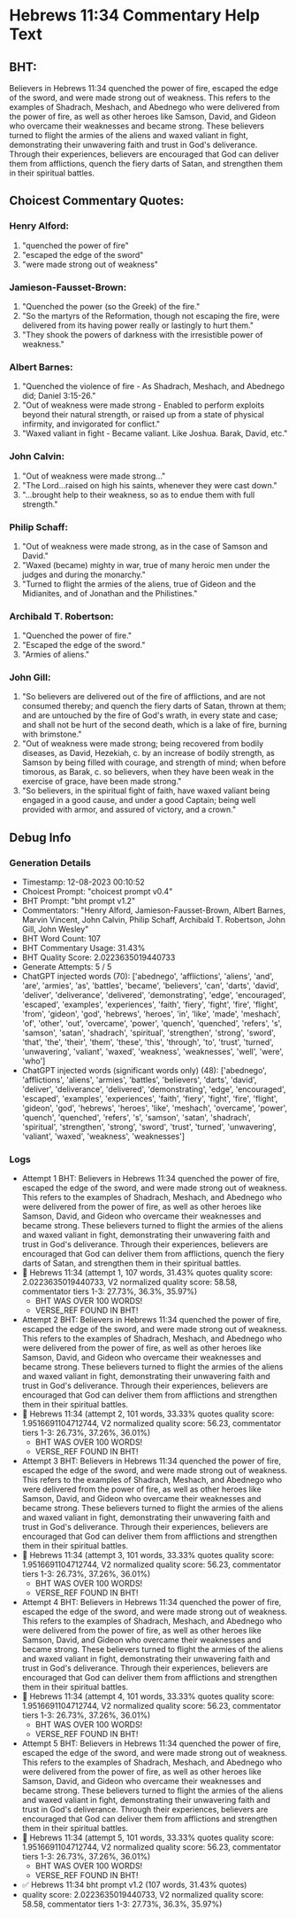 # Hebrews 11:34 Commentary Help Text

## BHT:
Believers in Hebrews 11:34 quenched the power of fire, escaped the edge of the sword, and were made strong out of weakness. This refers to the examples of Shadrach, Meshach, and Abednego who were delivered from the power of fire, as well as other heroes like Samson, David, and Gideon who overcame their weaknesses and became strong. These believers turned to flight the armies of the aliens and waxed valiant in fight, demonstrating their unwavering faith and trust in God's deliverance. Through their experiences, believers are encouraged that God can deliver them from afflictions, quench the fiery darts of Satan, and strengthen them in their spiritual battles.

## Choicest Commentary Quotes:
### Henry Alford:
1. "quenched the power of fire"
2. "escaped the edge of the sword"
3. "were made strong out of weakness"

### Jamieson-Fausset-Brown:
1. "Quenched the power (so the Greek) of the fire."
2. "So the martyrs of the Reformation, though not escaping the fire, were delivered from its having power really or lastingly to hurt them."
3. "They shook the powers of darkness with the irresistible power of weakness."

### Albert Barnes:
1. "Quenched the violence of fire - As Shadrach, Meshach, and Abednego did; Daniel 3:15-26."
2. "Out of weakness were made strong - Enabled to perform exploits beyond their natural strength, or raised up from a state of physical infirmity, and invigorated for conflict."
3. "Waxed valiant in fight - Became valiant. Like Joshua. Barak, David, etc."

### John Calvin:
1. "Out of weakness were made strong..."
2. "The Lord...raised on high his saints, whenever they were cast down."
3. "...brought help to their weakness, so as to endue them with full strength."

### Philip Schaff:
1. "Out of weakness were made strong, as in the case of Samson and David."
2. "Waxed (became) mighty in war, true of many heroic men under the judges and during the monarchy."
3. "Turned to flight the armies of the aliens, true of Gideon and the Midianites, and of Jonathan and the Philistines."

### Archibald T. Robertson:
1. "Quenched the power of fire."
2. "Escaped the edge of the sword."
3. "Armies of aliens."

### John Gill:
1. "So believers are delivered out of the fire of afflictions, and are not consumed thereby; and quench the fiery darts of Satan, thrown at them; and are untouched by the fire of God's wrath, in every state and case; and shall not be hurt of the second death, which is a lake of fire, burning with brimstone."
2. "Out of weakness were made strong; being recovered from bodily diseases, as David, Hezekiah, c. by an increase of bodily strength, as Samson by being filled with courage, and strength of mind; when before timorous, as Barak, c. so believers, when they have been weak in the exercise of grace, have been made strong."
3. "So believers, in the spiritual fight of faith, have waxed valiant being engaged in a good cause, and under a good Captain; being well provided with armor, and assured of victory, and a crown."


## Debug Info
### Generation Details
- Timestamp: 12-08-2023 00:10:52
- Choicest Prompt: "choicest prompt v0.4"
- BHT Prompt: "bht prompt v1.2"
- Commentators: "Henry Alford, Jamieson-Fausset-Brown, Albert Barnes, Marvin Vincent, John Calvin, Philip Schaff, Archibald T. Robertson, John Gill, John Wesley"
- BHT Word Count: 107
- BHT Commentary Usage: 31.43%
- BHT Quality Score: 2.0223635019440733
- Generate Attempts: 5 / 5
- ChatGPT injected words (70):
	['abednego', 'afflictions', 'aliens', 'and', 'are', 'armies', 'as', 'battles', 'became', 'believers', 'can', 'darts', 'david', 'deliver', 'deliverance', 'delivered', 'demonstrating', 'edge', 'encouraged', 'escaped', 'examples', 'experiences', 'faith', 'fiery', 'fight', 'fire', 'flight', 'from', 'gideon', 'god', 'hebrews', 'heroes', 'in', 'like', 'made', 'meshach', 'of', 'other', 'out', 'overcame', 'power', 'quench', 'quenched', 'refers', 's', 'samson', 'satan', 'shadrach', 'spiritual', 'strengthen', 'strong', 'sword', 'that', 'the', 'their', 'them', 'these', 'this', 'through', 'to', 'trust', 'turned', 'unwavering', 'valiant', 'waxed', 'weakness', 'weaknesses', 'well', 'were', 'who']
- ChatGPT injected words (significant words only) (48):
	['abednego', 'afflictions', 'aliens', 'armies', 'battles', 'believers', 'darts', 'david', 'deliver', 'deliverance', 'delivered', 'demonstrating', 'edge', 'encouraged', 'escaped', 'examples', 'experiences', 'faith', 'fiery', 'fight', 'fire', 'flight', 'gideon', 'god', 'hebrews', 'heroes', 'like', 'meshach', 'overcame', 'power', 'quench', 'quenched', 'refers', 's', 'samson', 'satan', 'shadrach', 'spiritual', 'strengthen', 'strong', 'sword', 'trust', 'turned', 'unwavering', 'valiant', 'waxed', 'weakness', 'weaknesses']

### Logs
- Attempt 1 BHT: Believers in Hebrews 11:34 quenched the power of fire, escaped the edge of the sword, and were made strong out of weakness. This refers to the examples of Shadrach, Meshach, and Abednego who were delivered from the power of fire, as well as other heroes like Samson, David, and Gideon who overcame their weaknesses and became strong. These believers turned to flight the armies of the aliens and waxed valiant in fight, demonstrating their unwavering faith and trust in God's deliverance. Through their experiences, believers are encouraged that God can deliver them from afflictions, quench the fiery darts of Satan, and strengthen them in their spiritual battles.
- 🔄 Hebrews 11:34 (attempt 1, 107 words, 31.43% quotes quality score: 2.0223635019440733, V2 normalized quality score: 58.58, commentator tiers 1-3: 27.73%, 36.3%, 35.97%) 
	- BHT WAS OVER 100 WORDS! 
	- VERSE_REF FOUND IN BHT!
- Attempt 2 BHT: Believers in Hebrews 11:34 quenched the power of fire, escaped the edge of the sword, and were made strong out of weakness. This refers to the examples of Shadrach, Meshach, and Abednego who were delivered from the power of fire, as well as other heroes like Samson, David, and Gideon who overcame their weaknesses and became strong. These believers turned to flight the armies of the aliens and waxed valiant in fight, demonstrating their unwavering faith and trust in God's deliverance. Through their experiences, believers are encouraged that God can deliver them from afflictions and strengthen them in their spiritual battles.
- 🔄 Hebrews 11:34 (attempt 2, 101 words, 33.33% quotes quality score: 1.9516691104712744, V2 normalized quality score: 56.23, commentator tiers 1-3: 26.73%, 37.26%, 36.01%) 
	- BHT WAS OVER 100 WORDS! 
	- VERSE_REF FOUND IN BHT!
- Attempt 3 BHT: Believers in Hebrews 11:34 quenched the power of fire, escaped the edge of the sword, and were made strong out of weakness. This refers to the examples of Shadrach, Meshach, and Abednego who were delivered from the power of fire, as well as other heroes like Samson, David, and Gideon who overcame their weaknesses and became strong. These believers turned to flight the armies of the aliens and waxed valiant in fight, demonstrating their unwavering faith and trust in God's deliverance. Through their experiences, believers are encouraged that God can deliver them from afflictions and strengthen them in their spiritual battles.
- 🔄 Hebrews 11:34 (attempt 3, 101 words, 33.33% quotes quality score: 1.9516691104712744, V2 normalized quality score: 56.23, commentator tiers 1-3: 26.73%, 37.26%, 36.01%) 
	- BHT WAS OVER 100 WORDS! 
	- VERSE_REF FOUND IN BHT!
- Attempt 4 BHT: Believers in Hebrews 11:34 quenched the power of fire, escaped the edge of the sword, and were made strong out of weakness. This refers to the examples of Shadrach, Meshach, and Abednego who were delivered from the power of fire, as well as other heroes like Samson, David, and Gideon who overcame their weaknesses and became strong. These believers turned to flight the armies of the aliens and waxed valiant in fight, demonstrating their unwavering faith and trust in God's deliverance. Through their experiences, believers are encouraged that God can deliver them from afflictions and strengthen them in their spiritual battles.
- 🔄 Hebrews 11:34 (attempt 4, 101 words, 33.33% quotes quality score: 1.9516691104712744, V2 normalized quality score: 56.23, commentator tiers 1-3: 26.73%, 37.26%, 36.01%) 
	- BHT WAS OVER 100 WORDS! 
	- VERSE_REF FOUND IN BHT!
- Attempt 5 BHT: Believers in Hebrews 11:34 quenched the power of fire, escaped the edge of the sword, and were made strong out of weakness. This refers to the examples of Shadrach, Meshach, and Abednego who were delivered from the power of fire, as well as other heroes like Samson, David, and Gideon who overcame their weaknesses and became strong. These believers turned to flight the armies of the aliens and waxed valiant in fight, demonstrating their unwavering faith and trust in God's deliverance. Through their experiences, believers are encouraged that God can deliver them from afflictions and strengthen them in their spiritual battles.
- 🔄 Hebrews 11:34 (attempt 5, 101 words, 33.33% quotes quality score: 1.9516691104712744, V2 normalized quality score: 56.23, commentator tiers 1-3: 26.73%, 37.26%, 36.01%) 
	- BHT WAS OVER 100 WORDS! 
	- VERSE_REF FOUND IN BHT!
- ✅ Hebrews 11:34 bht prompt v1.2 (107 words, 31.43% quotes)
- quality score: 2.0223635019440733, V2 normalized quality score: 58.58, commentator tiers 1-3: 27.73%, 36.3%, 35.97%)